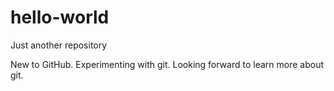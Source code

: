 # hello-world
Just another repository

New to GitHub. Experimenting with git.
Looking forward to learn more about git.
